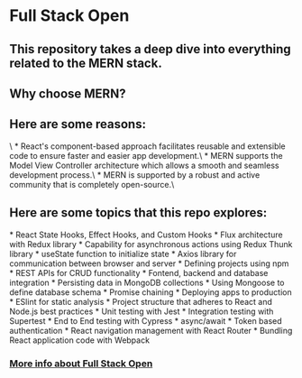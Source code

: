 <h1>Full Stack Open</h1>

<h2>This repository takes a deep dive into everything related to the MERN stack.<h2>

<h2>Why choose MERN?</h2>
<h2>Here are some reasons:</h2>\
* React's component-based approach facilitates reusable and extensible code to ensure faster and easier app development.\
* MERN supports the Model View Controller architecture which allows a smooth and seamless development process.\
* MERN is supported by a robust and active community that is completely open-source.\


<h2>Here are some topics that this repo explores:</h2>
* React State Hooks, Effect Hooks, and Custom Hooks
* Flux architecture with Redux library
* Capability for asynchronous actions using Redux Thunk library
* useState function to initialize state
* Axios library for communication between browser and server
* Defining projects using npm
* REST APIs for CRUD functionality
* Fontend, backend and database integration
* Persisting data in MongoDB collections
* Using Mongoose to define database schema
* Promise chaining
* Deploying apps to production
* ESlint for static analysis
* Project structure that adheres to React and Node.js best practices
* Unit testing with Jest
* Integration testing with Supertest
* End to End testing with Cypress
* async/await
* Token based authentication
* React navigation management with React Router
* Bundling React application code with Webpack

[<h3>More info about Full Stack Open</h3>](https://fullstackopen.com/en/)